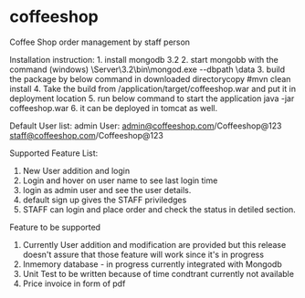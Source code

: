 # coffeeshop
Coffee Shop order management by staff person

Installation instruction:
	1. install mongodb 3.2 
	2. start mongobb with the command (windows)
	<Mongodb location>\Server\3.2\bin\mongod.exe --dbpath <Mongodb location>\data
	3. build the package by below command in downloaded directorycopy
		#mvn clean install
	4. Take the build from /application/target/coffeeshop.war and put it in deployment location
	5. run below command to start the application
	java -jar coffeeshop.war
	6. it can be deployed in tomcat as well.
	
Default User list:
admin User:
admin@coffeeshop.com/Coffeeshop@123
staff@coffeeshop.com/Coffeeshop@123
	
Supported Feature List:
1. New User addition and login
2. Login and hover on user name to see last login time
3. login as admin user and see the user details.
4. default sign up gives the STAFF priviledges
5. STAFF can login and place order and check the status in detiled section.

Feature to be supported
1. Currently User addition and modification are provided but this release doesn't assure that those feature will work since it's in progress
2. Inmemory database - in progress currently integrated with Mongodb
3. Unit Test to be written because of time condtrant currently not available
4. Price invoice in form of pdf